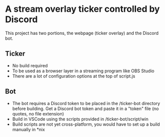 # A stream overlay ticker controlled by Discord

This project has two portions, the webpage (ticker overlay) and the Discord bot.

## Ticker

* No build required
* To be used as a browser layer in a streaming program like OBS Studio
* There are a lot of configuration options at the top of script.js

## Bot

* The bot requires a Discord token to be placed in the /ticker-bot directory before building. Get a Discord bot token and paste it in a "token" file (no quotes, no file extension)
* Build in VSCode using the scripts provided in /ticker-bot/script/win
* Build scripts are not yet cross-platform, you would have to set up a build manually in *nix
